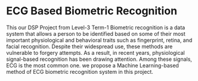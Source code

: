 # ECG Based Biometric Recognition 
 This our DSP Project from Level-3 Term-1
Biometric recognition is a data system that allows a person to
be identified based on some of their most important
physiological and behavioral traits such as fingerprint,
retina, and facial recognition. Despite their
widespread use, these methods are vulnerable to forgery
attempts. As a result, in recent years, physiological signal-based
recognition has been drawing attention. Among these signals,
ECG is the most common one. we propose a Machine Learning-based method of
ECG biometric recognition system in this project.
